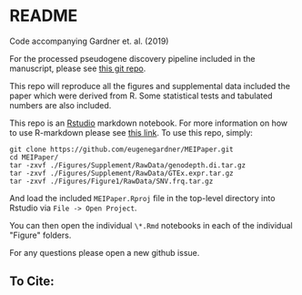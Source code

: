 # README

Code accompanying Gardner et. al. (2019)

For the processed pseudogene discovery pipeline included in the manuscript, please see [this git repo](https://github.com/eugenegardner/Retrogene).

This repo will reproduce all the figures and supplemental data included the paper which were derived from R. Some statistical tests and tabulated numbers are also included.

This repo is an [Rstudio](https://www.rstudio.com/) markdown notebook. For more information on how to use R-markdown please see [this link](https://rmarkdown.rstudio.com/). To use this repo, simply:

```
git clone https://github.com/eugenegardner/MEIPaper.git
cd MEIPaper/
tar -zxvf ./Figures/Supplement/RawData/genodepth.di.tar.gz
tar -zxvf ./Figures/Supplement/RawData/GTEx.expr.tar.gz
tar -zxvf ./Figures/Figure1/RawData/SNV.frq.tar.gz
```

And load the included `MEIPaper.Rproj` file in the top-level directory into Rstudio via `File -> Open Project`.

You can then open the individual `\*.Rmd` notebooks in each of the individual "Figure" folders.

For any questions please open a new github issue.

## To Cite:

<TBD>
